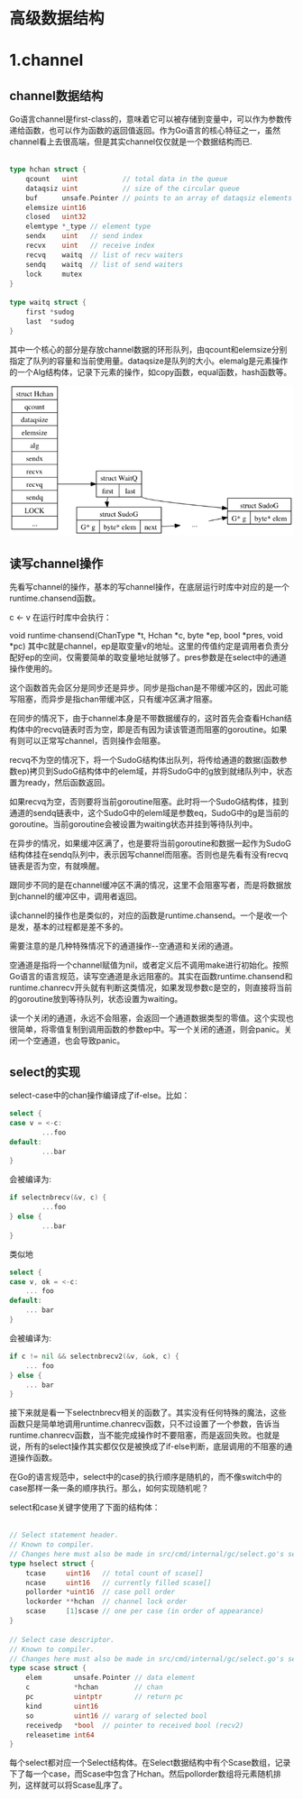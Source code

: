 # 高级数据结构

# 1.channel
## channel数据结构

Go语言channel是first-class的，意味着它可以被存储到变量中，可以作为参数传递给函数，也可以作为函数的返回值返回。作为Go语言的核心特征之一，虽然channel看上去很高端，但是其实channel仅仅就是一个数据结构而已.

```go

type hchan struct {
	qcount   uint           // total data in the queue
	dataqsiz uint           // size of the circular queue
	buf      unsafe.Pointer // points to an array of dataqsiz elements
	elemsize uint16
	closed   uint32
	elemtype *_type // element type
	sendx    uint   // send index
	recvx    uint   // receive index
	recvq    waitq  // list of recv waiters
	sendq    waitq  // list of send waiters
	lock     mutex
}

type waitq struct {
	first *sudog
	last  *sudog
}
```

其中一个核心的部分是存放channel数据的环形队列，由qcount和elemsize分别指定了队列的容量和当前使用量。dataqsize是队列的大小。elemalg是元素操作的一个Alg结构体，记录下元素的操作，如copy函数，equal函数，hash函数等。

![](7.1.channel.png)

## 读写channel操作

先看写channel的操作，基本的写channel操作，在底层运行时库中对应的是一个runtime.chansend函数。

c <- v
在运行时库中会执行：

void runtime·chansend(ChanType *t, Hchan *c, byte *ep, bool *pres, void *pc)
其中c就是channel，ep是取变量v的地址。这里的传值约定是调用者负责分配好ep的空间，仅需要简单的取变量地址就够了。pres参数是在select中的通道操作使用的。

这个函数首先会区分是同步还是异步。同步是指chan是不带缓冲区的，因此可能写阻塞，而异步是指chan带缓冲区，只有缓冲区满才阻塞。

在同步的情况下，由于channel本身是不带数据缓存的，这时首先会查看Hchan结构体中的recvq链表时否为空，即是否有因为读该管道而阻塞的goroutine。如果有则可以正常写channel，否则操作会阻塞。

recvq不为空的情况下，将一个SudoG结构体出队列，将传给通道的数据(函数参数ep)拷贝到SudoG结构体中的elem域，并将SudoG中的g放到就绪队列中，状态置为ready，然后函数返回。

如果recvq为空，否则要将当前goroutine阻塞。此时将一个SudoG结构体，挂到通道的sendq链表中，这个SudoG中的elem域是参数eq，SudoG中的g是当前的goroutine。当前goroutine会被设置为waiting状态并挂到等待队列中。

在异步的情况，如果缓冲区满了，也是要将当前goroutine和数据一起作为SudoG结构体挂在sendq队列中，表示因写channel而阻塞。否则也是先看有没有recvq链表是否为空，有就唤醒。

跟同步不同的是在channel缓冲区不满的情况，这里不会阻塞写者，而是将数据放到channel的缓冲区中，调用者返回。

读channel的操作也是类似的，对应的函数是runtime.chansend。一个是收一个是发，基本的过程都是差不多的。

需要注意的是几种特殊情况下的通道操作--空通道和关闭的通道。

空通道是指将一个channel赋值为nil，或者定义后不调用make进行初始化。按照Go语言的语言规范，读写空通道是永远阻塞的。其实在函数runtime.chansend和runtime.chanrecv开头就有判断这类情况，如果发现参数c是空的，则直接将当前的goroutine放到等待队列，状态设置为waiting。

读一个关闭的通道，永远不会阻塞，会返回一个通道数据类型的零值。这个实现也很简单，将零值复制到调用函数的参数ep中。写一个关闭的通道，则会panic。关闭一个空通道，也会导致panic。

## select的实现

select-case中的chan操作编译成了if-else。比如：
```go
select {
case v = <-c:
        ...foo
default:
        ...bar
}
```
会被编译为:

```go
if selectnbrecv(&v, c) {
        ...foo
} else {
        ...bar
}
```
类似地

```go
select {
case v, ok = <-c:
    ... foo
default:
    ... bar
}
```
会被编译为:
```go
if c != nil && selectnbrecv2(&v, &ok, c) {
    ... foo
} else {
    ... bar
}
```
接下来就是看一下selectnbrecv相关的函数了。其实没有任何特殊的魔法，这些函数只是简单地调用runtime.chanrecv函数，只不过设置了一个参数，告诉当runtime.chanrecv函数，当不能完成操作时不要阻塞，而是返回失败。也就是说，所有的select操作其实都仅仅是被换成了if-else判断，底层调用的不阻塞的通道操作函数。

在Go的语言规范中，select中的case的执行顺序是随机的，而不像switch中的case那样一条一条的顺序执行。那么，如何实现随机呢？

select和case关键字使用了下面的结构体：

```go

// Select statement header.
// Known to compiler.
// Changes here must also be made in src/cmd/internal/gc/select.go's selecttype.
type hselect struct {
	tcase     uint16   // total count of scase[]
	ncase     uint16   // currently filled scase[]
	pollorder *uint16  // case poll order
	lockorder **hchan  // channel lock order
	scase     [1]scase // one per case (in order of appearance)
}

// Select case descriptor.
// Known to compiler.
// Changes here must also be made in src/cmd/internal/gc/select.go's selecttype.
type scase struct {
	elem        unsafe.Pointer // data element
	c           *hchan         // chan
	pc          uintptr        // return pc
	kind        uint16
	so          uint16 // vararg of selected bool
	receivedp   *bool  // pointer to received bool (recv2)
	releasetime int64
}

```

每个select都对应一个Select结构体。在Select数据结构中有个Scase数组，记录下了每一个case，而Scase中包含了Hchan。然后pollorder数组将元素随机排列，这样就可以将Scase乱序了。